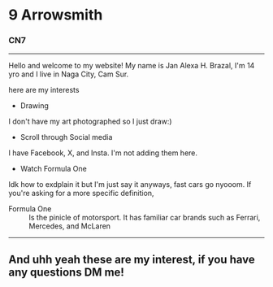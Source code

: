 # 9 Arrowsmith
### CN7
---
Hello and welcome to my website! My name is Jan Alexa H. Brazal, I'm 14 yro and I live in Naga City, Cam Sur.

here are my interests
- Drawing

I don't have my art photographed so I just draw:)

- Scroll through Social media 

I have Facebook, X, and Insta. I'm not adding them here.

- Watch Formula One

Idk how to exdplain it but I'm just say it anyways, fast cars go nyooom.
If you're asking for a more specific definition,
<dl>
  <dt>Formula One</dt>
  <dd>Is the pinicle of motorsport. It has familiar car brands such as Ferrari, Mercedes, and McLaren</dd>

---

## And uhh yeah these are my interest, if you have any questions DM me! 
